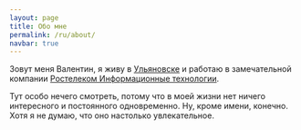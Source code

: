 ```yaml
---
layout: page
title: Обо мне
permalink: /ru/about/
navbar: true
---
```


Зовут меня Валентин, я живу в [Ульяновске](https://ru.wikipedia.org/wiki/%D0%A3%D0%BB%D1%8C%D1%8F%D0%BD%D0%BE%D0%B2%D1%81%D0%BA) и работаю в замечательной компании [Ростелеком Информационные технологии](https://www.rtk-infotech.ru/).

Тут особо нечего смотреть, потому что в моей жизни нет ничего интересного и постоянного одновременно. Ну, кроме имени, конечно. Хотя я не думаю, что оно настолько увлекательное.
